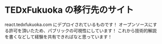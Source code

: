 # TEDxFukuoka の移行先のサイト

react.tedxfukuoka.com
にデプロイされているものです！
オープンソースにする許可を頂いたため、パブリックの可視性にしています！
これから技術的解説を書くなどして経験を共有できればなと思っています！
